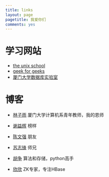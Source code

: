 ```yaml
---
title: links
layout: page
pagetitle: 我爱你们
comments: yes
---
```


# 学习网站

- [the unix school][1]
- [geek for geeks][2]
- [厦门大学数据库实验室][3]


# 博客

- [林子雨][6] 厦门大学计算机系青年教师，我的恩师
- [谢益辉][4] 榜样

- [陈文强][5] 朋友
- [苏志锋][7] 师兄
- [胡争][8] 算法和存储，python高手
- [欣欣][9] ZK专家，专注HBase


[1]: http://www.theunixschool.com/
[2]: http://geeksforgeeks.org/
[3]: http://dblab.xmu.edu.cn
[4]: http://yihui.name
[5]: http://irwenqiang.github.io/
[6]: http://www.cs.xmu.edu.cn/database/linziyu/index.html
[7]: http://www.rocsky.name/
[8]: http://openinx.github.io/
[9]: http://hbasefly.com
